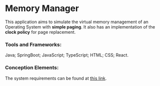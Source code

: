 # Memory Manager

This application aims to simulate the virtual memory management of an Operating System with **simple paging**. It also has an implementation of the **clock policy** for page replacement.

### Tools and Frameworks:
Java; SpringBoot; JavaScript; TypeScript; HTML; CSS; React.

### Conception Elements:
The system requirements can be found at [this link](https://docs.google.com/document/d/1Rbqy0eEVczVZpRftw8w6yR0idnXdRBEJcrbTVT3A6Ls/edit?usp=drive_link).
